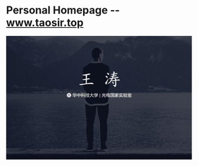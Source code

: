 # Personal Homepage -- <a href="https://www.taosir.top/" target="_blank">www.taosir.top</a>
![home_view](https://github.com/taosir/taosir.github.io/blob/master/assets/img/homepage.jpg)<br>


